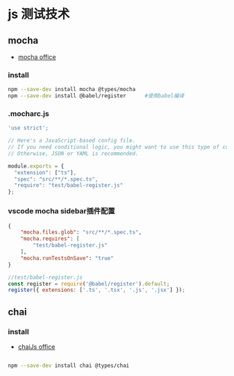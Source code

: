 # js 测试技术

## mocha

* [mocha office](https://mochajs.org/)

### install

```sh
npm --save-dev install mocha @types/mocha
npm --save-dev install @babel/register      #使用babel编译
```

### .mocharc.js

```js
'use strict';

// Here's a JavaScript-based config file.
// If you need conditional logic, you might want to use this type of config.
// Otherwise, JSON or YAML is recommended.

module.exports = {
  "extension": ["ts"],
  "spec": "src/**/*.spec.ts",
  "require": "test/babel-register.js"
};

```

### vscode mocha sidebar插件配置

```json
{
    "mocha.files.glob": "src/**/*.spec.ts",
    "mocha.requires": [
        "test/babel-register.js"
    ],
    "mocha.runTestsOnSave": "true"
}
```

```js
//test/babel-register.js
const register = require('@babel/register').default;
register({ extensions: ['.ts', '.tsx', '.js', '.jsx'] });

```

## chai

### install

* [chaiJs office](https://www.chaijs.com/)

```sh

npm --save-dev install chai @types/chai

```
